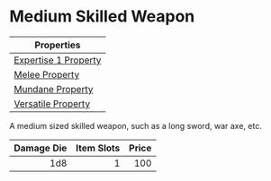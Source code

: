 # Medium Skilled Weapon

| Properties                                                                 |
| -------------------------------------------------------------------------- |
| [Expertise 1 Property](../../Weapon%20Properties/Expertise%20X%20Property.md) |
| [Melee Property](../../Weapon%20Properties/Melee%20Property.md)               |
| [Mundane Property](../../Material%20Properties/Mundane%20Property.md)   |
| [Versatile Property](../../Weapon%20Properties/Versatile%20Property.md)       |

A medium sized skilled weapon, such as a long sword, war axe, etc.

| Damage Die | Item Slots | Price |
| ---------: | ---------: | ----: |
|        1d8 |          1 |   100 |

